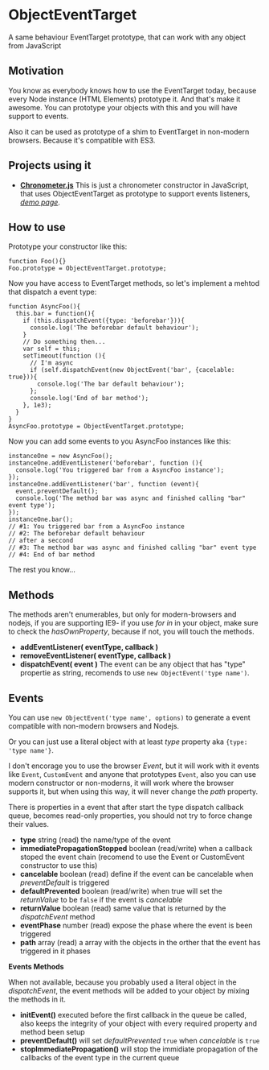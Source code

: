 ObjectEventTarget
=================

A same behaviour EventTarget prototype, that can work with any object from JavaScript

Motivation
----------

You know as everybody knows how to use the EventTarget today, because every Node instance (HTML Elements) prototype it. And that's make it awesome. You can prototype your objects with this and you will have support to events.

Also it can be used as prototype of a shim to EventTarget in non-modern browsers. Because it's compatible with ES3.

Projects using it
-----------------

* [**Chronometer.js**](https://github.com/gartz/chronometer.js) This is just a chronometer constructor in JavaScript, that uses ObjectEventTarget as prototype to support events listeners, [*demo page*](http://gartz.github.io/chronometer.js/).

How to use
----------

Prototype your constructor like this:

```
function Foo(){}
Foo.prototype = ObjectEventTarget.prototype;
```

Now you have access to EventTarget methods, so let's implement a mehtod that dispatch a event type:

```
function AsyncFoo(){
  this.bar = function(){
    if (this.dispatchEvent({type: 'beforebar'})){
      console.log('The beforebar default behaviour');
    }
    // Do something then...
    var self = this;
    setTimeout(function (){
      // I'm async
      if (self.dispatchEvent(new ObjectEvent('bar', {cacelable: true})){
        console.log('The bar default behaviour');
      };
      console.log('End of bar method');
    }, 1e3);
  }
}
AsyncFoo.prototype = ObjectEventTarget.prototype;
```

Now you can add some events to you AsyncFoo instances like this:

```
instanceOne = new AsyncFoo();
instanceOne.addEventListener('beforebar', function (){
  console.log('You triggered bar from a AsyncFoo instance');
});
instanceOne.addEventListener('bar', function (event){
  event.preventDefault();
  console.log('The method bar was async and finished calling "bar" event type');
});
instanceOne.bar();
// #1: You triggered bar from a AsyncFoo instance
// #2: The beforebar default behaviour
// after a seccond
// #3: The method bar was async and finished calling "bar" event type
// #4: End of bar method
```

The rest you know...

Methods
-------

The methods aren't enumerables, but only for modern-browsers and nodejs, if you are supporting IE9- if you use *for in* in your object, make sure to check the *hasOwnProperty*, because if not, you will touch the methods.

* **addEventListener( eventType, callback )**
* **removeEventListener( eventType, callback )**
* **dispatchEvent( event )** The event can be any object that has "type" propertie as string, recomends to use `new ObjectEvent('type name')`.

Events
------

You can use `new ObjectEvent('type name', options)` to generate a event compatible with non-modern browsers and Nodejs.

Or you can just use a literal object with at least *type* property aka `{type: 'type name'}`.

I don't encorage you to use the browser *Event*, but it will work with it events like `Event`, `CustomEvent` and anyone that prototypes `Event`, also you can use modern constructor or non-moderns, it will work where the browser supports it, but when using this way, it will never change the *path* property.

There is properties in a event that after start the type dispatch callback queue, becomes read-only properties, you should not try to force change their values.

* **type** string (read) the name/type of the event
* **immediatePropagationStopped** boolean (read/write) when a callback stoped the event chain (recomend to use the Event or CustomEvent constructor to use this)
* **cancelable** boolean (read) define if the event can be cancelable when *preventDefault* is triggered
* **defaultPrevented** boolean (read/write) when true will set the *returnValue* to be `false` if the event is *cancelable*
* **returnValue** boolean (read) same value that is returned by the *dispatchEvent* method
* **eventPhase** number (read) expose the phase where the event is been triggered
* **path** array (read) a array with the objects in the orther that the event has triggered in it phases

**Events Methods**

When not available, because you probably used a literal object in the *dispatchEvent*, the event methods will be added to your object by mixing the methods in it.

* **initEvent()** executed before the first callback in the queue be called, also keeps the integrity of your object with every required property and method been setup
* **preventDefault()** will set *defaultPrevented* `true` when *cancelable* is `true`
* **stopImmediatePropagation()** will stop the immidiate propagation of the callbacks of the event type in the current queue
